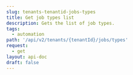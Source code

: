 ```yaml
---
slug: tenants-tenantid-jobs-types
title: Get job types list
description: Gets the list of job types.
tags:
  - automation
path: '/api/v2/tenants/{tenantId}/jobs/types'
request:
  - get
layout: api-doc
draft: false
---
```

